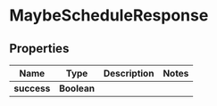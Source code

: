

# MaybeScheduleResponse


## Properties

| Name | Type | Description | Notes |
|------------ | ------------- | ------------- | -------------|
|**success** | **Boolean** |  |  |




